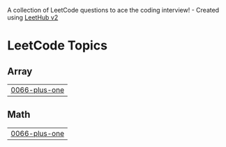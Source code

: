 A collection of LeetCode questions to ace the coding interview! - Created using [LeetHub v2](https://github.com/arunbhardwaj/LeetHub-2.0)
<!---LeetCode Topics Start-->
# LeetCode Topics
## Array
|  |
| ------- |
| [0066-plus-one](https://github.com/vaixxakh/leetcode-solutions/tree/master/0066-plus-one) |
## Math
|  |
| ------- |
| [0066-plus-one](https://github.com/vaixxakh/leetcode-solutions/tree/master/0066-plus-one) |
<!---LeetCode Topics End-->